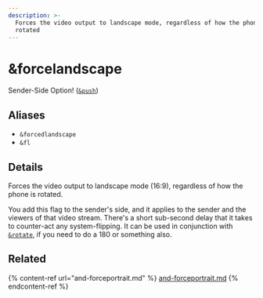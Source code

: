 ```yaml
---
description: >-
  Forces the video output to landscape mode, regardless of how the phone is
  rotated
---
```


# \&forcelandscape

Sender-Side Option! ([`&push`](../source-settings/push.md))

## Aliases

* `&forcedlandscape`
* `&fl`

## Details

Forces the video output to landscape mode (16:9), regardless of how the phone is rotated.

You add this flag to the sender's side, and it applies to the sender and the viewers of that video stream. There's a short sub-second delay that it takes to counter-act any system-flipping. It can be used in conjunction with [`&rotate`](../advanced-settings/design-parameters/and-rotate.md), if you need to do a 180 or something also.

## Related

{% content-ref url="and-forceportrait.md" %}
[and-forceportrait.md](and-forceportrait.md)
{% endcontent-ref %}
